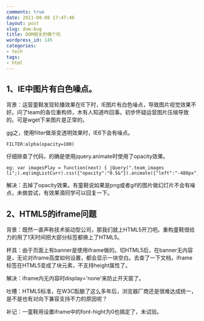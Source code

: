 ```yaml
---
comments: true
date: 2011-08-08 17:47:40
layout: post
slug: dom-bug
title: DOM相关的俩个坑
wordpress_id: 145
categories:
- tech
tags:
- html
---
```


## 1、IE中图片有白色噪点。




背景：运营童鞋发现轮播效果在IE下时，IE图片有白色噪点，导致图片视觉效果不好。问了team的各位重构师，木有人知道咋回事。初步怀疑运营图片压缩导致的。可是wget下来图片是正常的。




gg之，使用filter做渐变透明效果时，IE6下会有噪点。



    
    
    FILTER:alpha(opacity=100)
    
    








仔细排查了代码，的确是使用jquery.animate时使用了opacity效果。



    
    eg: var imagesPlay = function(next) { jQuery(".team_images li";).eq(imgListCurr).css({"opacity":"0.5&"}).animate({"left":"-480px","opacity":"1";},...




解决：去掉了opacity效果。有童鞋说如果是png或者gif的图片做幻灯片不会有噪点，未做尝试，有效果滴同学可以回复一下。




  

	




## 2、HTML5的iframe问题




背景：既然一直声称技术驱动型公司，那我们就上HTML5开刀吧。重构童鞋很给力的用了1天时间把大部分标签都换上了HTML5。




杯具：由于页面上有banner是使用iframe做的。切HTML5后，在banner无内容是，无论对iframe高度如何设置，都会显示一块空白。去查了一下文档，iframe标签在HTML5变成了块元素，不支持height属性了。




解决：iframe内无内容时display='none'来防止开天窗了。




吐槽：HTML5标准，在W3C酝酿了这么多年后，浏览器厂商还是很难达成统一，是不是也有对向下兼容支持不力的原因呢？



补记：一童鞋用设置iframe中的font-hight为0也搞定了，未试验。

